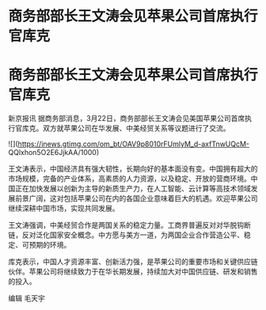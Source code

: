 # 商务部部长王文涛会见苹果公司首席执行官库克

# 商务部部长王文涛会见苹果公司首席执行官库克

新京报讯 据商务部消息，3月22日，商务部部长王文涛会见美国苹果公司首席执行官库克。双方就苹果公司在华发展、中美经贸关系等议题进行了交流。

![](https://inews.gtimg.com/om_bt/OAV9p8010rFUmlyM_d-axfTnwUQcM-
QQlxhon5O2E6JjkAA/1000)

王文涛表示，中国经济具有强大韧性，长期向好的基本面没有变。中国拥有超大的市场规模，完备的产业体系，高素质的人力资源，以及稳定、开放的营商环境。中国正在加快发展以创新为主导的新质生产力，在人工智能、云计算等高技术领域发展前景广阔，这对包括苹果公司在内的各国企业意味着巨大的机遇。欢迎苹果公司继续深耕中国市场，实现共同发展。

王文涛强调，中美经贸合作是两国关系的稳定力量。工商界普遍反对对华脱钩断链，反对泛化国家安全概念。中方愿与美方一道，为两国企业合作营造公平、稳定、可预期的环境。

库克表示，中国人才资源丰富、创新活力强，是苹果公司的重要市场和关键供应链伙伴。苹果公司将继续致力于在华长期发展，持续加大对中国供应链、研发和销售的投入。

编辑 毛天宇

